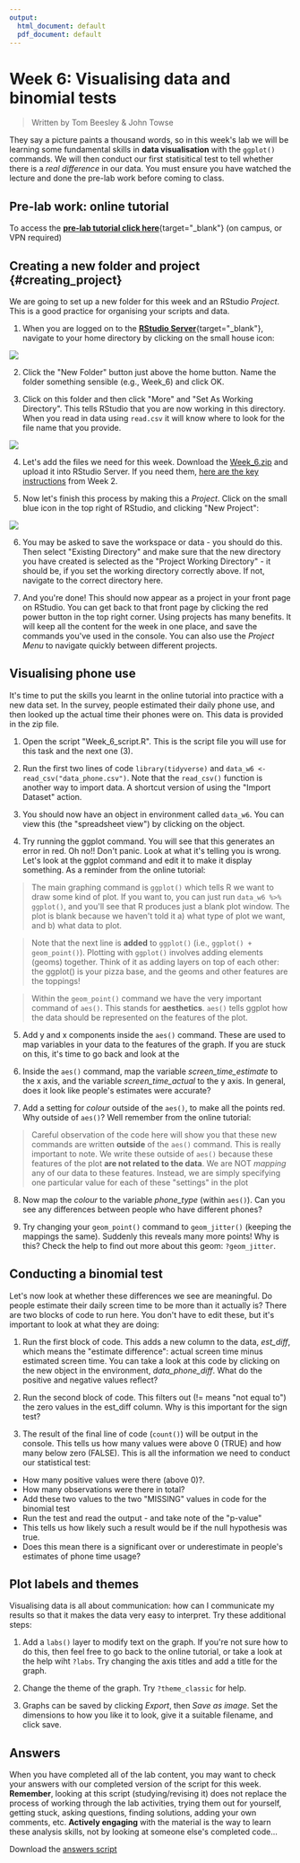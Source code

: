 ```yaml
---
output:
  html_document: default
  pdf_document: default
---
```





# Week 6: Visualising data and binomial tests

> Written by Tom Beesley & John Towse

They say a picture paints a thousand words, so in this week's lab we will be learning some fundamental skills in **data visualisation** with the `ggplot()` commands.  We will then conduct our first statisitical test to tell whether there is a *real difference* in our data. You must ensure you have watched the lecture and done the pre-lab work before coming to class. 

## Pre-lab work: online tutorial

To access the [**pre-lab tutorial click here**](https://ma-rconnect.lancs.ac.uk/Week_6_LabPrep){target="_blank"} (on campus, or VPN required)

## Creating a new folder and project {#creating_project}

We are going to set up a new folder for this week and an RStudio *Project*. This is a good practice for organising your scripts and data. 

1. When you are logged on to the [**RStudio Server**](http://psy-rstudio.lancaster.ac.uk){target="_blank"}, navigate to your home directory by clicking on the small house icon:

![](files/Week_6/home_button.png)

2. Click the "New Folder" button just above the home button. Name the folder something sensible (e.g., Week_6) and click OK.

3. Click on this folder and then click "More" and "Set As Working Directory". This tells RStudio that you are now working in this directory. When you read in data using `read.csv` it will know where to look for the file name that you provide.

![](files/Week_6/working_dir.png)

4. Let's add the files we need for this week. Download the [Week_6.zip](files/Week_6/Week_6.zip) and upload it into RStudio Server. If you need them, [here are the key instructions](#uploading_zip) from Week 2.

5. Now let's finish this process by making this a *Project*. Click on the small blue icon in the top right of RStudio, and clicking "New Project":

![](files/Week_6/new_project.png)

6. You may be asked to save the workspace or data - you should do this. Then select "Existing Directory" and make sure that the new directory you have created is selected as the "Project Working Directory" - it should be, if you set the working directory correctly above. If not, navigate to the correct directory here.

7. And you're done! This should now appear as a project in your front page on RStudio. You can get back to that front page by clicking the red power button in the top right corner. Using projects has many benefits. It will keep all the content for the week in one place, and save the commands you've used in the console. You can also use the *Project Menu* to navigate quickly between different projects.


## Visualising phone use

It's time to put the skills you learnt in the online tutorial into practice with a new data set. In the survey, people estimated their daily phone use, and then looked up the actual time their phones were on. This data is provided in the zip file. 

1. Open the script "Week_6_script.R". This is the script file you will use for this task and the next one (3).

2. Run the first two lines of code `library(tidyverse)` and `data_w6 <- read_csv("data_phone.csv")`. Note that the `read_csv()` function is another way to import data. A shortcut version of using the "Import Dataset" action.

3. You should now have an object in environment called `data_w6`. You can view this (the "spreadsheet view") by clicking on the object.

4. Try running the ggplot command. You will see that this generates an error in red. Oh no!! Don't panic. Look at what it's telling you is wrong. Let's look at the ggplot command and edit it to make it display something. As a reminder from the online tutorial:

> The main graphing command is `ggplot()` which tells R we want to draw some kind of plot. If you want to, you can just run `data_w6 %>% ggplot()`, and you'll see that R produces just a blank plot window. The plot is blank because we haven't told it a) what type of plot we want, and b) what data to plot.

>Note that the next line is **added** to `ggplot()` (i.e., `ggplot() + geom_point()`). Plotting with `ggplot()` involves adding elements (geoms) together. Think of it as adding layers on top of each other: the ggplot() is your pizza base, and the geoms and other features are the toppings! 

> Within the `geom_point()` command we have the very important command of `aes()`. This stands for **aesthetics**. `aes()` tells ggplot how the data should be represented on the features of the plot.

5. Add y and x components inside the `aes()` command. These are used to map variables in your data to the features of the graph. If you are stuck on this, it's time to go back and look at the 

6. Inside the `aes()` command, map the variable *screen_time_estimate* to the x axis, and the variable *screen_time_actual* to the y axis. In general, does it look like people's estimates were accurate?

7. Add a setting for *colour* outside of the `aes()`, to make all the points red. Why outside of `aes()`? Well remember from the online tutorial:

> Careful observation of the code here will show you that these new commands are written **outside** of the `aes()` command. This is really important to note. We write these outside of `aes()` because these features of the plot **are not related to the data**. We are NOT *mapping* any of our data to these features. Instead, we are simply specifying one particular value for each of these "settings" in the plot

8. Now map the *colour* to the variable *phone_type* (within `aes()`). Can you see any differences between people who have different phones?

9. Try changing your `geom_point()` command to `geom_jitter()` (keeping the mappings the same). Suddenly this reveals many more points! Why is this? Check the help to find out more about this geom: `?geom_jitter`.

## Conducting a binomial test

Let's now look at whether these differences we see are meaningful. Do people estimate their daily screen time to be more than it actually is? There are two blocks of code to run here. You don't have to edit these, but it's important to look at what they are doing:

1. Run the first block of code. This adds a new column to the data, *est_diff*, which means the "estimate difference": actual screen time minus estimated screen time. You can take a look at this code by clicking on the new object in the environment, *data_phone_diff*. What do the positive and negative values reflect?

2. Run the second block of code. This filters out (!= means "not equal to") the zero values in the est_diff column. Why is this important for the sign test?

3. The result of the final line of code (`count()`) will be output in the console. This tells us how many values were above 0 (TRUE) and how many below zero (FALSE). This is all the information we need to conduct our statistical test:

  + How many positive values were there (above 0)?. 
  + How many observations were there in total? 
  + Add these two values to the two "MISSING" values in code for the binomial test
  + Run the test and read the output - and take note of the "p-value"
  + This tells us how likely such a result would be if the null hypothesis was true.
  + Does this mean there is a significant over or underestimate in people's estimates of phone time usage?


## Plot labels and themes

Visualising data is all about communication: how can I communicate my results so that it makes the data very easy to interpret. Try these additional steps:

1. Add a `labs()` layer to modify text on the graph. If you're not sure how to do this, then feel free to go back to the online tutorial, or take a look at the help wiht `?labs`. Try changing the axis titles and add a title for the graph.

2. Change the theme of the graph. Try `?theme_classic` for help.

3. Graphs can be saved by clicking *Export*, then *Save as image*. Set the dimensions to how you like it to look, give it a suitable filename, and click save.

## Answers

When you have completed all of the lab content, you may want to check your answers with our completed version of the script for this week. **Remember**, looking at this script (studying/revising it) does not replace the process of working through the lab activities, trying them out for yourself, getting stuck, asking questions, finding solutions, adding your own comments, etc. **Actively engaging** with the material is the way to learn these analysis skills, not by looking at someone else's completed code...

Download the [answers script](files/Week_6/Week_6_script_answers.R) 





